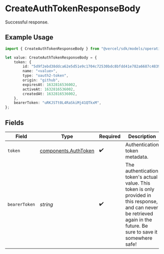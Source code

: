 # CreateAuthTokenResponseBody

Successful response.

## Example Usage

```typescript
import { CreateAuthTokenResponseBody } from "@vercel/sdk/models/operations";

let value: CreateAuthTokenResponseBody = {
    token: {
        id: "5d9f2ebd38ddca62e5d51e9c1704c72530bdc8bfdd41e782a6687c48399e8391",
        name: "<value>",
        type: "oauth2-token",
        origin: "github",
        expiresAt: 1632816536002,
        activeAt: 1632816536002,
        createdAt: 1632816536002,
    },
    bearerToken: "uRKJSTt0L4RaSkiMj41QTkxM",
};
```

## Fields

| Field                                                                                                                                                                     | Type                                                                                                                                                                      | Required                                                                                                                                                                  | Description                                                                                                                                                               | Example                                                                                                                                                                   |
| ------------------------------------------------------------------------------------------------------------------------------------------------------------------------- | ------------------------------------------------------------------------------------------------------------------------------------------------------------------------- | ------------------------------------------------------------------------------------------------------------------------------------------------------------------------- | ------------------------------------------------------------------------------------------------------------------------------------------------------------------------- | ------------------------------------------------------------------------------------------------------------------------------------------------------------------------- |
| `token`                                                                                                                                                                   | [components.AuthToken](../../models/components/authtoken.md)                                                                                                              | :heavy_check_mark:                                                                                                                                                        | Authentication token metadata.                                                                                                                                            |                                                                                                                                                                           |
| `bearerToken`                                                                                                                                                             | *string*                                                                                                                                                                  | :heavy_check_mark:                                                                                                                                                        | The authentication token's actual value. This token is only provided in this response, and can never be retrieved again in the future. Be sure to save it somewhere safe! | uRKJSTt0L4RaSkiMj41QTkxM                                                                                                                                                  |